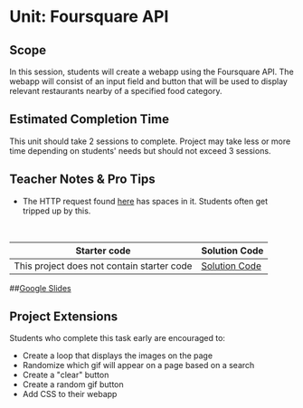 # Unit: Foursquare API


## Scope
In this session, students will create a webapp using the Foursquare API. The webapp will consist of an input field and button that will be used to display relevant restaurants nearby of a specified food category. 

## Estimated Completion Time
This unit should take 2 sessions to complete. Project may take less or more time depending on students' needs but should not exceed 3 sessions.  

## Teacher Notes & Pro Tips
* The HTTP request found [here](https://developer.foursquare.com/start/search) has spaces in it. Students often get tripped up by this.

<br>


| Starter code | Solution Code |
|-------|-------|
|This project does not contain starter code | [Solution Code](https://github.com/ScriptEdcurriculum/solutions2016/tree/master/year2/7-FoursquareAPI)|

##[Google Slides](https://docs.google.com/presentation/d/1z2iGx3tTcufLSjG1u1tOHCmh297R9loi6A1Rfq9rlKU/edit#slide=id.g135945ce02_0_222)

## Project Extensions
Students who complete this task early are encouraged to:

* Create a loop that displays the images on the page
* Randomize which gif will appear on a page based on a search
* Create a "clear" button
* Create a random gif button
* Add CSS to their webapp




